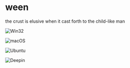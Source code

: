 # ween
the crust is elusive when it cast forth to the child-like man

![Win32](https://github.com/time-killer-games/ween/raw/main/win32.png "Win32")

![macOS](https://github.com/time-killer-games/ween/raw/main/macos.png "macOS")

![Ubuntu](https://github.com/time-killer-games/ween/raw/main/ubuntu.png "Ubuntu")

![Deepin](https://github.com/time-killer-games/ween/raw/main/deepin.png "Deepin")
